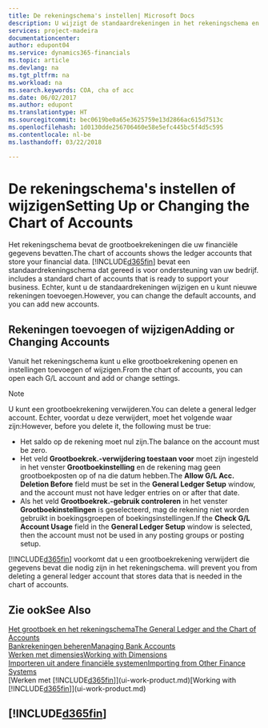 ```yaml
---
title: De rekeningschema's instellen| Microsoft Docs
description: U wijzigt de standaardrekeningen in het rekeningschema en u kunt nieuwe rekeningen toevoegen.
services: project-madeira
documentationcenter: 
author: edupont04
ms.service: dynamics365-financials
ms.topic: article
ms.devlang: na
ms.tgt_pltfrm: na
ms.workload: na
ms.search.keywords: COA, cha of acc
ms.date: 06/02/2017
ms.author: edupont
ms.translationtype: HT
ms.sourcegitcommit: bec0619be0a65e3625759e13d2866ac615d7513c
ms.openlocfilehash: 1d0130dde256706460e58e5efc445bc5f4d5c595
ms.contentlocale: nl-be
ms.lasthandoff: 03/22/2018

---
```

# <a name="setting-up-or-changing-the-chart-of-accounts"></a><span data-ttu-id="06a16-103">De rekeningschema's instellen of wijzigen</span><span class="sxs-lookup"><span data-stu-id="06a16-103">Setting Up or Changing the Chart of Accounts</span></span>
<span data-ttu-id="06a16-104">Het rekeningschema bevat de grootboekrekeningen die uw financiële gegevens bevatten.</span><span class="sxs-lookup"><span data-stu-id="06a16-104">The chart of accounts shows the ledger accounts that store your financial data.</span></span> [!INCLUDE[d365fin](includes/d365fin_md.md)]<span data-ttu-id="06a16-105"> bevat een standaardrekeningschema dat gereed is voor ondersteuning van uw bedrijf.</span><span class="sxs-lookup"><span data-stu-id="06a16-105"> includes a standard chart of accounts that is ready to support your business.</span></span>
<span data-ttu-id="06a16-106">Echter, kunt u de standaardrekeningen wijzigen en u kunt nieuwe rekeningen toevoegen.</span><span class="sxs-lookup"><span data-stu-id="06a16-106">However, you can change the default accounts, and you can add new accounts.</span></span>  

## <a name="adding-or-changing-accounts"></a><span data-ttu-id="06a16-107">Rekeningen toevoegen of wijzigen</span><span class="sxs-lookup"><span data-stu-id="06a16-107">Adding or Changing Accounts</span></span>
<span data-ttu-id="06a16-108">Vanuit het rekeningschema kunt u elke grootboekrekening openen en instellingen toevoegen of wijzigen.</span><span class="sxs-lookup"><span data-stu-id="06a16-108">From the chart of accounts, you can open each G/L account and add or change settings.</span></span>

> [!NOTE]  
>   <span data-ttu-id="06a16-109">U kunt een grootboekrekening verwijderen.</span><span class="sxs-lookup"><span data-stu-id="06a16-109">You can delete a general ledger account.</span></span> <span data-ttu-id="06a16-110">Echter, voordat u deze verwijdert, moet het volgende waar zijn:</span><span class="sxs-lookup"><span data-stu-id="06a16-110">However, before you delete it, the following must be true:</span></span>  

* <span data-ttu-id="06a16-111">Het saldo op de rekening moet nul zijn.</span><span class="sxs-lookup"><span data-stu-id="06a16-111">The balance on the account must be zero.</span></span>  
* <span data-ttu-id="06a16-112">Het veld **Grootboekrek.-verwijdering toestaan voor** moet zijn ingesteld in het venster **Grootboekinstelling** en de rekening mag geen grootboekposten op of na die datum hebben.</span><span class="sxs-lookup"><span data-stu-id="06a16-112">The **Allow G/L Acc. Deletion Before** field must be set in the **General Ledger Setup** window, and the account must not have ledger entries on or after that date.</span></span>  
* <span data-ttu-id="06a16-113">Als het veld **Grootboekrek.-gebruik controleren** in het venster **Grootboekinstellingen** is geselecteerd, mag de rekening niet worden gebruikt in boekingsgroepen of boekingsinstellingen.</span><span class="sxs-lookup"><span data-stu-id="06a16-113">If the **Check G/L Account Usage** field in the **General Ledger Setup** window is selected, then the account must not be used in any posting groups or posting setup.</span></span>  

[!INCLUDE[d365fin](includes/d365fin_md.md)]<span data-ttu-id="06a16-114"> voorkomt dat u een grootboekrekening verwijdert die gegevens bevat die nodig zijn in het rekeningschema.</span><span class="sxs-lookup"><span data-stu-id="06a16-114"> will prevent you from deleting a general ledger account that stores data that is needed in the chart of accounts.</span></span>  

## <a name="see-also"></a><span data-ttu-id="06a16-115">Zie ook</span><span class="sxs-lookup"><span data-stu-id="06a16-115">See Also</span></span>
[<span data-ttu-id="06a16-116">Het grootboek en het rekeningschema</span><span class="sxs-lookup"><span data-stu-id="06a16-116">The General Ledger and the Chart of Accounts</span></span>](finance-general-ledger.md)  
[<span data-ttu-id="06a16-117">Bankrekeningen beheren</span><span class="sxs-lookup"><span data-stu-id="06a16-117">Managing Bank Accounts</span></span>](bank-manage-bank-accounts.md)  
[<span data-ttu-id="06a16-118">Werken met dimensies</span><span class="sxs-lookup"><span data-stu-id="06a16-118">Working with Dimensions</span></span>](finance-dimensions.md)  
[<span data-ttu-id="06a16-119">Importeren uit andere financiële systemen</span><span class="sxs-lookup"><span data-stu-id="06a16-119">Importing from Other Finance Systems</span></span>](upload-data.md)  
<span data-ttu-id="06a16-120">[Werken met [!INCLUDE[d365fin](includes/d365fin_md.md)]](ui-work-product.md)</span><span class="sxs-lookup"><span data-stu-id="06a16-120">[Working with [!INCLUDE[d365fin](includes/d365fin_md.md)]](ui-work-product.md)</span></span>  

## [!INCLUDE[d365fin](includes/free_trial_md.md)]

